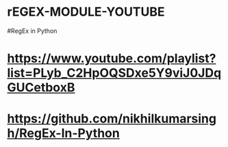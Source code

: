 # rEGEX-MODULE-YOUTUBE

#RegEx in Python
# https://www.youtube.com/playlist?list=PLyb_C2HpOQSDxe5Y9viJ0JDqGUCetboxB
# https://github.com/nikhilkumarsingh/RegEx-In-Python
